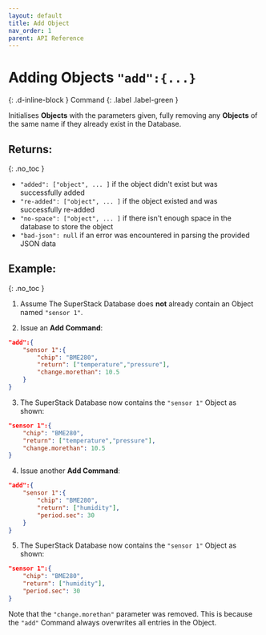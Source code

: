 ```yaml
---
layout: default
title: Add Object
nav_order: 1
parent: API Reference
---
```


# Adding Objects `"add":{...}`
{: .d-inline-block }
Command
{: .label .label-green }

Initialises **Objects** with the parameters given, fully removing any **Objects** of the same name if they already exist in the Database.

## Returns:
{: .no_toc }

- `"added": ["object", ... ]` if the object didn't exist but was successfully added
- `"re-added": ["object", ... ]` if the object existed and was successfully re-added
- `"no-space": ["object", ... ]` if there isn't enough space in the database to store the object
- `"bad-json": null` if an error was encountered in parsing the provided JSON data

## Example:
{: .no_toc }

1. Assume The SuperStack Database does **not** already contain an Object named `"sensor 1"`.

2. Issue an **Add Command**:
```json
"add":{
    "sensor 1":{
        "chip": "BME280",
        "return": ["temperature","pressure"],
        "change.morethan": 10.5 
    }
}
```

3. The SuperStack Database now contains the `"sensor 1"` Object as shown:
```json
"sensor 1":{
    "chip": "BME280",
    "return": ["temperature","pressure"],
    "change.morethan": 10.5 
}
```

4. Issue another **Add Command**:
```json
"add":{
    "sensor 1":{
        "chip": "BME280",
        "return": ["humidity"],
        "period.sec": 30
    }
}
```

5. The SuperStack Database now contains the `"sensor 1"` Object as shown:
```json
"sensor 1":{
    "chip": "BME280",
    "return": ["humidity"],
    "period.sec": 30
}
```

Note that the `"change.morethan"` parameter was removed. This is because the `"add"` Command always overwrites all entries in the Object.